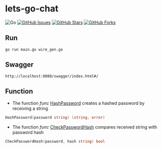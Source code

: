 # lets-go-chat

![Go](https://img.shields.io/badge/Go-1.20-blue.svg?logo=go&longCache=true&logoColor=white&style=flat-square&colorA=4c566a&colorB=5e81ac)
[![GitHub Issues](https://img.shields.io/github/issues/if1bonacci/lets-go-chat.svg?style=flat-square&colorA=4c566a&colorB=ebcb8b)](https://github.com/if1bonacci/lets-go-chat/issues)
[![GitHub Stars](https://img.shields.io/github/stars/if1bonacci/lets-go-chat.svg?style=flat-square&colorB=ebcb8b&colorA=4c566a)](https://github.com/if1bonacci/lets-go-chat/stargazers)
[![GitHub Forks](https://img.shields.io/github/forks/if1bonacci/lets-go-chat.svg?style=flat-square&colorA=4c566a&colorB=ebcb8b)](https://github.com/if1bonacci/lets-go-chat/network)

## Run

```
go run main.go wire_gen.go
```

## Swagger
```
http://localhost:8080/swagger/index.html#/
```

## Function

* The function *func* [HashPassword](https://github.com/if1bonacci/lets-go-chat/blob/master/pkg/hasher/hasher.go#L9) creates a hashed password by receiving a string
```go
HashPassword(password string) (string, error)
```

* The function *func* [CheckPasswordHash](https://github.com/if1bonacci/lets-go-chat/blob/master/pkg/hasher/hasher.go#L19) compares received string with password hash
```go
CheckPasswordHash(password, hash string) bool
```